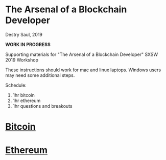 # The Arsenal of a Blockchain Developer

Destry Saul, 2019

**WORK IN PROGRESS**

Supporting materials for "The Arsenal of a Blockchain Developer"
SXSW 2019 Workshop

These instructions should work for mac and linux laptops. Windows users
may need some additional steps.

Schedule:

1. 1hr bitcoin
2. 1hr ethereum
3. 1hr questions and breakouts

# [Bitcoin](bitcoind/README.md)

# [Ethereum](ethereum/README.md)
